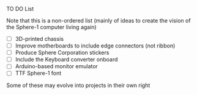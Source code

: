 TO DO List

Note that this is a non-ordered list (mainly of ideas to create the vision of the Sphere-1 computer living again)


- [ ] 3D-printed chassis
- [ ] Improve motherboards to include edge connectors (not ribbon)
- [ ] Produce Sphere Corporation stickers
- [ ] Include the Keyboard converter onboard
- [ ] Arduino-based monitor emulator
- [ ] TTF Sphere-1 font

Some of these may evolve into projects in their own right
